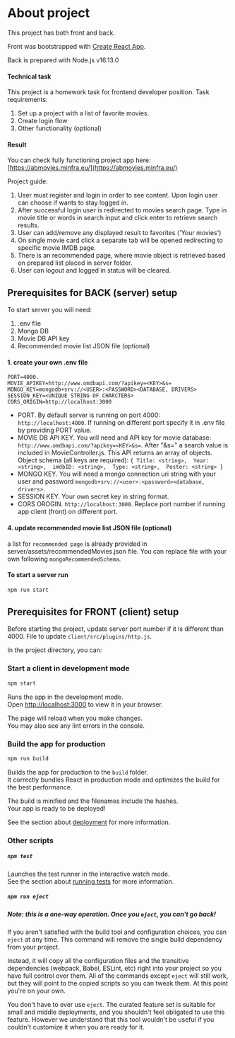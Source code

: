 # About project

This project has both front and back.

Front was bootstrapped with [Create React App](https://github.com/facebook/create-react-app).

Back is prepared with Node.js v16.13.0

#### Technical task

This project is a homework task for frontend developer position. 
Task requirements:
1. Set up a project with a list of favorite movies.
2. Create login flow
3. Other functionality (optional)

#### Result
You can check fully functioning project app here: [https://abmovies.minfra.eu/](https://abmovies.minfra.eu/)

Project guide:
1. User must register and login in order to see content. Upon login user can choose if wants to stay logged in. 
2. After successful login user is redirected to movies search page. Type in movie title or words in search input and click enter to retrieve search results.
3. User can add/remove any displayed result to favorites ('Your movies')
4. On single movie card click a separate tab will be opened redirecting to specific movie IMDB page.
5. There is an recommended page, where movie object is retrieved based on prepared list placed in server folder.
6. User can logout and logged in status will be cleared.

## Prerequisites for BACK (server) setup

To start server you will need:
1. .env file
2. Mongo DB 
3. Movie DB API key
4. Recommended movie list JSON file (optional)

#### 1. create your own .env file
```
PORT=4000.
MOVIE_APIKEY=http://www.omdbapi.com/?apikey=<KEY>&s=
MONGO_KEY=mongodb+srv://<USER>:<PASSWORD><DATABASE, DRIVERS>
SESSION_KEY=<UNIQUE STRING OF CHARCTERS>
CORS_ORIGIN=http://localhost:3000
```

* PORT. By default server is running on port 4000: `http://localhost:4000`. If running on different port specify it in .env file by providing PORT value. 
* MOVIE DB API KEY. You will need and API key for movie database: `http://www.omdbapi.com/?apikey=<KEY>&s=`. After "&s=" a search value is included in MovieController.js. This API returns an array of objects. 
Object schema (all keys are required): 
  `{
    Title: <string>, 
    Year: <string>, 
    imdbID: <string>, 
    Type: <string>, 
    Poster: <string>
  }`
* MONGO KEY. You will need a mongo connection uri string with your user and password `mongodb+srv://<user>:<password><database, drivers>`.
* SESSION KEY. Your own secret key in string format.
* CORS OROGIN. `http://localhost:3000`. Replace port number if running app client (front) on different port. 

#### 4. update recommended movie list JSON file (optional)

a list for `recommended page` is already provided in server/assets/recommendedMovies.json file. You can replace file with your own following `mongoRecommendedSchema`.

#### To start a server run

```diff
npm run start
```

## Prerequisites for FRONT (client) setup

Before starting the project, update server port number if it is different than 4000. File to update `client/src/plugins/http.js`.

In the project directory, you can:

### Start a client in development mode

```diff
npm start
```
Runs the app in the development mode.\
Open [http://localhost:3000](http://localhost:3000) to view it in your browser.

The page will reload when you make changes.\
You may also see any lint errors in the console.

### Build the app for production

```diff
npm run build
```
Builds the app for production to the `build` folder.\
It correctly bundles React in production mode and optimizes the build for the best performance.

The build is minified and the filenames include the hashes.\
Your app is ready to be deployed!

See the section about [deployment](https://facebook.github.io/create-react-app/docs/deployment) for more information.

### Other scripts

##### `npm test`

Launches the test runner in the interactive watch mode.\
See the section about [running tests](https://facebook.github.io/create-react-app/docs/running-tests) for more information.

##### `npm run eject`

##### **Note: this is a one-way operation. Once you `eject`, you can't go back!**

If you aren't satisfied with the build tool and configuration choices, you can `eject` at any time. This command will remove the single build dependency from your project.

Instead, it will copy all the configuration files and the transitive dependencies (webpack, Babel, ESLint, etc) right into your project so you have full control over them. All of the commands except `eject` will still work, but they will point to the copied scripts so you can tweak them. At this point you're on your own.

You don't have to ever use `eject`. The curated feature set is suitable for small and middle deployments, and you shouldn't feel obligated to use this feature. However we understand that this tool wouldn't be useful if you couldn't customize it when you are ready for it.




